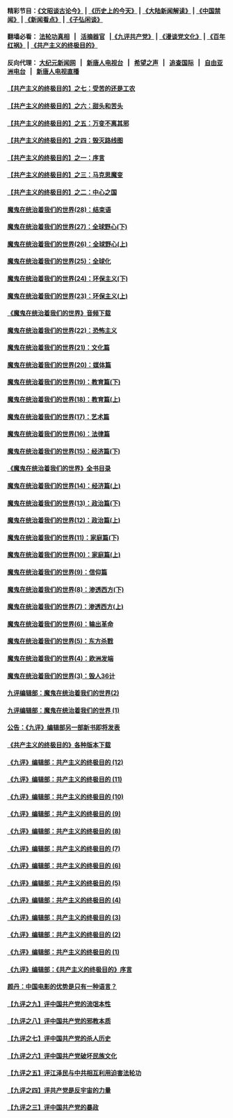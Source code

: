 #### 精彩节目：[《文昭谈古论今》](http://134.209.198.168/wenzhao) | [《历史上的今天》](http://134.209.198.168/today-in-history) | [《大陆新闻解读》](http://134.209.198.168/ntdtv-comedy) | [《中国禁闻》](http://134.209.198.168/ntdtv-news) | [《新闻看点》](http://134.209.198.168/news-insight) | [《子弘闲谈》](http://134.209.198.168/zihongxiantan/) 

 #### 翻墙必看： [法轮功真相](http://134.209.198.168:10000/videos/truth.html) &nbsp;&nbsp;|&nbsp;&nbsp; [活摘器官](http://134.209.198.168:10000/videos/res/Organs/) &nbsp;&nbsp;|[《九评共产党》](http://134.209.198.168:10000/videos/jiuping) | [《漫谈党文化》](http://134.209.198.168:10000/videos/mtdwh) | [《百年红祸》](http://134.209.198.168:10000/videos/bnhh) | [《共产主义的终极目的》](http://134.209.198.168:10000/videos/res/zjmd) 

 #### 反向代理： [大纪元新闻网](http://134.209.198.168:10080/) &nbsp;&nbsp;|&nbsp;&nbsp; [新唐人电视台](http://134.209.198.168:8000/) &nbsp;&nbsp;|&nbsp;&nbsp; [希望之声](http://134.209.198.168:8200/) &nbsp;&nbsp;|&nbsp;&nbsp; [追查国际](http://134.209.198.168:10010/) &nbsp;&nbsp;|&nbsp;&nbsp; [自由亚洲电台](http://134.209.198.168:9800/) &nbsp;&nbsp;|&nbsp;&nbsp; [新唐人电视直播](http://134.209.198.168/) 

#### [【共产主义的终极目的】之七：受苦的还是工农](../pages/nsc422/n11101809.md?t=03112136) 

#### [【共产主义的终极目的】之六：甜头和苦头](../pages/nsc422/n11096971.md?t=03112136) 

#### [【共产主义的终极目的】之五：万变不离其邪](../pages/nsc422/n11091285.md?t=03112136) 

#### [【共产主义的终极目的】之四：毁灭路线图](../pages/nsc422/n11086284.md?t=03112136) 

#### [【共产主义的终极目的】之一：序言](../pages/nsc422/n11086077.md?t=03112136) 

#### [【共产主义的终极目的】之三：马克思魔变](../pages/nsc422/n11061941.md?t=03112136) 

#### [【共产主义的终极目的】之二：中心之国](../pages/nsc422/n11047728.md?t=03112136) 

#### [魔鬼在统治着我们的世界(28)：结束语](../pages/nsc422/n10936246.md?t=03112136) 

#### [魔鬼在统治着我们的世界(27)：全球野心(下)](../pages/nsc422/n10928319.md?t=03112136) 

#### [魔鬼在统治着我们的世界(26)：全球野心(上)](../pages/nsc422/n10900318.md?t=03112136) 

#### [魔鬼在统治着我们的世界(25)：全球化](../pages/nsc422/n10788205.md?t=03112136) 

#### [魔鬼在统治着我们的世界(24)：环保主义(下)](../pages/nsc422/n10695307.md?t=03112136) 

#### [魔鬼在统治着我们的世界(23)：环保主义(上)](../pages/nsc422/n10688613.md?t=03112136) 

#### [《魔鬼在统治着我们的世界》音频下载](../pages/nsc422/n10635553.md?t=03112136) 

#### [魔鬼在统治着我们的世界(22)：恐怖主义](../pages/nsc422/n10614727.md?t=03112136) 

#### [魔鬼在统治着我们的世界(21)：文化篇](../pages/nsc422/n10597706.md?t=03112136) 

#### [魔鬼在统治着我们的世界(20)：媒体篇](../pages/nsc422/n10586579.md?t=03112136) 

#### [魔鬼在统治着我们的世界(19)：教育篇(下)](../pages/nsc422/n10564808.md?t=03112136) 

#### [魔鬼在统治着我们的世界(18)：教育篇(上)](../pages/nsc422/n10526970.md?t=03112136) 

#### [魔鬼在统治着我们的世界(17)：艺术篇](../pages/nsc422/n10499093.md?t=03112136) 

#### [魔鬼在统治着我们的世界(16)：法律篇](../pages/nsc422/n10485969.md?t=03112136) 

#### [魔鬼在统治着我们的世界(15)：经济篇(下)](../pages/nsc422/n10469975.md?t=03112136) 

#### [《魔鬼在统治着我们的世界》全书目录](../pages/nsc422/n10464261.md?t=03112136) 

#### [魔鬼在统治着我们的世界(14)：经济篇(上)](../pages/nsc422/n10457370.md?t=03112136) 

#### [魔鬼在统治着我们的世界(13)：政治篇(下)](../pages/nsc422/n10448270.md?t=03112136) 

#### [魔鬼在统治着我们的世界(12)：政治篇(上)](../pages/nsc422/n10444576.md?t=03112136) 

#### [魔鬼在统治着我们的世界(11)：家庭篇(下)](../pages/nsc422/n10440961.md?t=03112136) 

#### [魔鬼在统治着我们的世界(10)：家庭篇(上)](../pages/nsc422/n10435448.md?t=03112136) 

#### [魔鬼在统治着我们的世界(9)：信仰篇](../pages/nsc422/n10432159.md?t=03112136) 

#### [魔鬼在统治着我们的世界(8)：渗透西方(下)](../pages/nsc422/n10429603.md?t=03112136) 

#### [魔鬼在统治着我们的世界(7)：渗透西方(上)](../pages/nsc422/n10426013.md?t=03112136) 

#### [魔鬼在统治着我们的世界(6)：输出革命](../pages/nsc422/n10421536.md?t=03112136) 

#### [魔鬼在统治着我们的世界(5)：东方杀戮](../pages/nsc422/n10417707.md?t=03112136) 

#### [魔鬼在统治着我们的世界(4)：欧洲发端](../pages/nsc422/n10414890.md?t=03112136) 

#### [魔鬼在统治着我们的世界(3)：毁人36计](../pages/nsc422/n10411583.md?t=03112136) 

#### [九评编辑部：魔鬼在统治着我们的世界(2)](../pages/nsc422/n10410036.md?t=03112136) 

#### [九评编辑部：魔鬼在统治着我们的世界 (1)](../pages/nsc422/n10406825.md?t=03112136) 

#### [公告：《九评》编辑部另一部新书即将发表](../pages/nsc422/n10405104.md?t=03112136) 

#### [《共产主义的终极目的》各种版本下载](../pages/nsc422/n10022138.md?t=03112136) 

#### [《九评》编辑部：共产主义的终极目的 (12)](../pages/nsc422/n9933272.md?t=03112136) 

#### [《九评》编辑部：共产主义的终极目的 (11)](../pages/nsc422/n9924973.md?t=03112136) 

#### [《九评》编辑部：共产主义的终极目的 (10)](../pages/nsc422/n9920883.md?t=03112136) 

#### [《九评》编辑部：共产主义的终极目的 (9)](../pages/nsc422/n9916363.md?t=03112136) 

#### [《九评》编辑部：共产主义的终极目的 (8)](../pages/nsc422/n9912488.md?t=03112136) 

#### [《九评》编辑部：共产主义的终极目的 (7)](../pages/nsc422/n9901176.md?t=03112136) 

#### [《九评》编辑部：共产主义的终极目的 (6)](../pages/nsc422/n9899359.md?t=03112136) 

#### [《九评》编辑部：共产主义的终极目的 (5)](../pages/nsc422/n9893174.md?t=03112136) 

#### [《九评》编辑部：共产主义的终极目的 (4)](../pages/nsc422/n9891246.md?t=03112136) 

#### [《九评》编辑部：共产主义的终极目的 (3)](../pages/nsc422/n9879879.md?t=03112136) 

#### [《九评》编辑部：共产主义的终极目的 (2)](../pages/nsc422/n9876205.md?t=03112136) 

#### [《九评》编辑部：共产主义的终极目的 (1)](../pages/nsc422/n9865857.md?t=03112136) 

#### [《九评》编辑部：《共产主义的终极目的》序言](../pages/nsc422/n9862666.md?t=03112136) 

#### [颜丹：中国电影的优势是只有一种语言？](../pages/nsc422/n9583062.md?t=03112136) 

#### [【九评之九】评中国共产党的流氓本性](../pages/nsc422/n737542.md?t=03112136) 

#### [【九评之八】评中国共产党的邪教本质](../pages/nsc422/n735942.md?t=03112136) 

#### [【九评之七】评中国共产党的杀人历史](../pages/nsc422/n733806.md?t=03112136) 

#### [【九评之六】评中国共产党破坏民族文化](../pages/nsc422/n731667.md?t=03112136) 

#### [【九评之五】评江泽民与中共相互利用迫害法轮功](../pages/nsc422/n730058.md?t=03112136) 

#### [【九评之四】评共产党是反宇宙的力量](../pages/nsc422/n727814.md?t=03112136) 

#### [【九评之三】评中国共产党的暴政](../pages/nsc422/n725597.md?t=03112136) 

